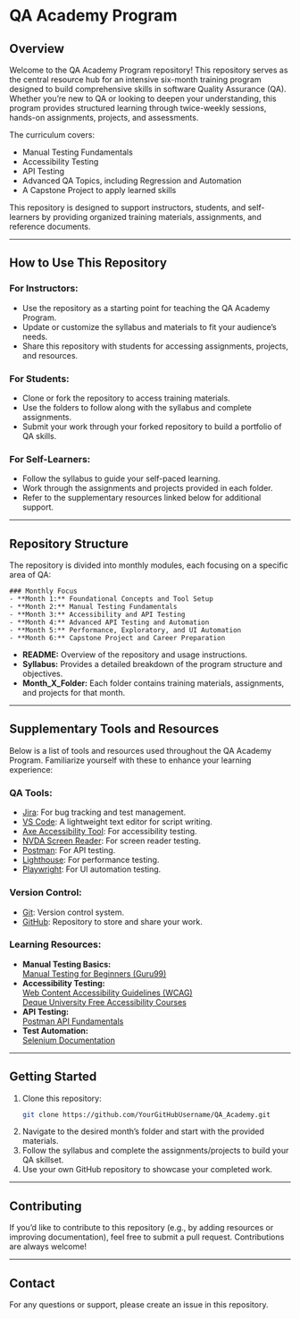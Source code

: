 # **QA Academy Program**

## **Overview**
Welcome to the QA Academy Program repository! This repository serves as the central resource hub for an intensive six-month training program designed to build comprehensive skills in software Quality Assurance (QA). Whether you’re new to QA or looking to deepen your understanding, this program provides structured learning through twice-weekly sessions, hands-on assignments, projects, and assessments.

The curriculum covers:
- Manual Testing Fundamentals
- Accessibility Testing
- API Testing
- Advanced QA Topics, including Regression and Automation
- A Capstone Project to apply learned skills

This repository is designed to support instructors, students, and self-learners by providing organized training materials, assignments, and reference documents.

---

## **How to Use This Repository**
### **For Instructors:**
- Use the repository as a starting point for teaching the QA Academy Program.
- Update or customize the syllabus and materials to fit your audience’s needs.
- Share this repository with students for accessing assignments, projects, and resources.

### **For Students:**
- Clone or fork the repository to access training materials.
- Use the folders to follow along with the syllabus and complete assignments.
- Submit your work through your forked repository to build a portfolio of QA skills.

### **For Self-Learners:**
- Follow the syllabus to guide your self-paced learning.
- Work through the assignments and projects provided in each folder.
- Refer to the supplementary resources linked below for additional support.

---

## **Repository Structure**
The repository is divided into monthly modules, each focusing on a specific area of QA:

```plaintext
### Monthly Focus
- **Month 1:** Foundational Concepts and Tool Setup
- **Month 2:** Manual Testing Fundamentals
- **Month 3:** Accessibility and API Testing
- **Month 4:** Advanced API Testing and Automation
- **Month 5:** Performance, Exploratory, and UI Automation
- **Month 6:** Capstone Project and Career Preparation
```

- **README:** Overview of the repository and usage instructions.
- **Syllabus:** Provides a detailed breakdown of the program structure and objectives.
- **Month_X_Folder:** Each folder contains training materials, assignments, and projects for that month.


---

## **Supplementary Tools and Resources**
Below is a list of tools and resources used throughout the QA Academy Program. Familiarize yourself with these to enhance your learning experience:

### **QA Tools:**
- [Jira](https://www.atlassian.com/software/jira): For bug tracking and test management.
- [VS Code](https://code.visualstudio.com/): A lightweight text editor for script writing.
- [Axe Accessibility Tool](https://www.deque.com/axe/): For accessibility testing.
- [NVDA Screen Reader](https://www.nvaccess.org/): For screen reader testing.
- [Postman](https://www.postman.com/): For API testing.
- [Lighthouse](https://developers.google.com/web/tools/lighthouse): For performance testing.
- [Playwright](https://playwright.dev/): For UI automation testing.

### **Version Control:**
- [Git](https://git-scm.com/): Version control system.
- [GitHub](https://github.com/): Repository to store and share your work.

### **Learning Resources:**
- **Manual Testing Basics:**  
  [Manual Testing for Beginners (Guru99)](https://www.guru99.com/manual-testing.html)
- **Accessibility Testing:**  
  [Web Content Accessibility Guidelines (WCAG)](https://www.w3.org/WAI/standards-guidelines/wcag/)  
  [Deque University Free Accessibility Courses](https://dequeuniversity.com/)
- **API Testing:**  
  [Postman API Fundamentals](https://learning.postman.com/)
- **Test Automation:**  
  [Selenium Documentation](https://www.selenium.dev/documentation/)

---

## **Getting Started**
1. Clone this repository:
   ```bash
   git clone https://github.com/YourGitHubUsername/QA_Academy.git
   ```
2. Navigate to the desired month’s folder and start with the provided materials.
3. Follow the syllabus and complete the assignments/projects to build your QA skillset.
4. Use your own GitHub repository to showcase your completed work.

---

## **Contributing**
If you’d like to contribute to this repository (e.g., by adding resources or improving documentation), feel free to submit a pull request. Contributions are always welcome!

---

## **Contact**
For any questions or support, please create an issue in this repository.
